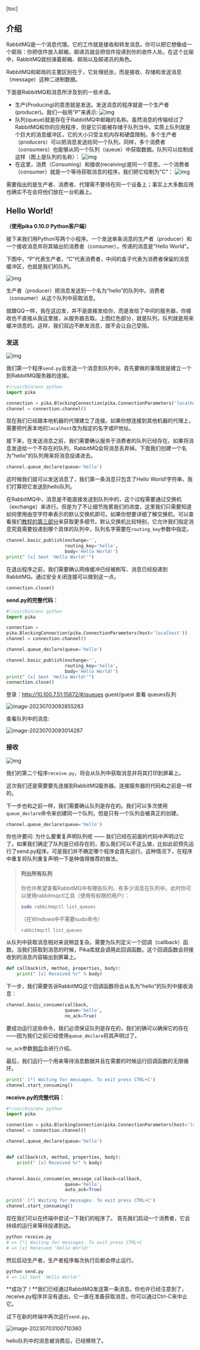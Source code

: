 [toc]

## 介绍

RabbitMQ是一个消息代理。它的工作就是接收和转发消息。你可以把它想像成一个邮局：你把信件放入邮箱，邮递员就会把信件投递到你的收件人处。在这个比喻中，RabbitMQ就扮演着邮箱、邮局以及邮递员的角色。

RabbitMQ和邮局的主要区别在于，它处理纸张，而是接收、存储和发送消息（message）这种二进制数据。

下面是RabbitMQ和消息所涉及到的一些术语。

- 生产(Producing)的意思就是发送。发送消息的程序就是一个生产者(producer)。我们一般用"P"来表示:
  ![img](rabbitmq_images/producer.png)
- 队列(queue)就是存在于RabbitMQ中邮箱的名称。虽然消息的传输经过了RabbitMQ和你的应用程序，但是它只能被存储于队列当中。实质上队列就是个巨大的消息缓冲区，它的大小只受主机内存和硬盘限制。多个生产者（producers）可以把消息发送给同一个队列，同样，多个消费者（consumers）也能够从同一个队列（queue）中获取数据。队列可以绘制成这样（图上是队列的名称）：
  ![img](rabbitmq_images/queue.png)
- 在这里，消费（Consuming）和接收(receiving)是同一个意思。一个消费者（consumer）就是一个等待获取消息的程序。我们把它绘制为"C"：
  ![img](rabbitmq_images/consumer.png)

需要指出的是生产者、消费者、代理需不要待在同一个设备上；事实上大多数应用也确实不在会将他们放在一台机器上。

## Hello World!

**（使用pika 0.10.0 Python客户端）**

接下来我们用Python写两个小程序。一个发送单条消息的生产者（producer）和一个接收消息并将其输出的消费者（consumer）。传递的消息是"Hello World"。

下图中，“P”代表生产者，“C”代表消费者，中间的盒子代表为消费者保留的消息缓冲区，也就是我们的队列。

![img](rabbitmq_images/python-one-overall.png)

生产者（producer）把消息发送到一个名为“hello”的队列中。消费者（consumer）从这个队列中获取消息。

就跟QQ一样，我在这边发，并不是直接发给你，而是发给了中间的服务器，你接收也不直接从我这里接，从服务器去取。上图红色部分，就是队列，队列就是用来缓冲消息的。这样，我们双边不断发消息，就不会让自己受阻。

### 发送

![img](rabbitmq_images/sending.png)

我们第一个程序`send.py`会发送一个消息到队列中。首先要做的事情就是建立一个到RabbitMQ服务器的连接。

```python
#!/usr/bin/env python
import pika

connection = pika.BlockingConnection(pika.ConnectionParameters('localhost'))
channel = connection.channel()
```

现在我们已经跟本地机器的代理建立了连接。如果你想连接到其他机器的代理上，需要把代表本地的`localhost`改为指定的名字或IP地址。

接下来，在发送消息之前，我们需要确认服务于消费者的队列已经存在。如果将消息发送给一个不存在的队列，RabbitMQ会将消息丢弃掉。下面我们创建一个名为"hello"的队列用来将消息投递进去。

```python
channel.queue_declare(queue='hello')
```

这时候我们就可以发送消息了，我们第一条消息只包含了Hello World!字符串，我们打算把它发送到hello队列。

在RabbitMQ中，消息是不能直接发送到队列中的，这个过程需要通过交换机（exchange）来进行。但是为了不让细节拖累我们的进度，这里我们只需要知道如何使用由空字符串表示的默认交换机即可。如果你想要详细了解交换机，可以查看我们[教程的第三部分](https://www.rabbitmq.com/tutorials/tutorial-three-python.html)来获取更多细节。默认交换机比较特别，它允许我们指定消息究竟需要投递到哪个具体的队列中，队列名字需要在`routing_key`参数中指定。

```python
channel.basic_publish(exchange='',
                      routing_key='hello',
                      body='Hello World!')
print(" [x] Sent 'Hello World!'")
```

在退出程序之前，我们需要确认网络缓冲已经被刷写、消息已经投递到RabbitMQ。通过安全关闭连接可以做到这一点。

```python
connection.close()
```

**send.py的完整代码：**

```python
#!/usr/bin/env python
import pika

connection =
pika.BlockingConnection(pika.ConnectionParameters(host='localhost'))
channel = connection.channel()

channel.queue_declare(queue='hello')

channel.basic_publish(exchange='',
                      routing_key='hello',
                      body='Hello World!')
print(" [x] Sent 'Hello World!'")
connection.close()
```

登录：http://10.100.7.51:15672/#/queues   guest/guest 查看 queues队列

![image-20230703092855283](rabbitmq_images/image-20230703092855283.png)

查看队列中的消息:

![image-20230703093014287](rabbitmq_images/image-20230703093014287.png)





### 接收

![img](rabbitmq_images/receiving.png)

我们的第二个程序`receive.py`，将会从队列中获取消息并将其打印到屏幕上。

这次我们还是需要要先连接到RabbitMQ服务器。连接服务器的代码和之前是一样的。

下一步也和之前一样，我们需要确认队列是存在的。我们可以多次使用`queue_declare`命令来创建同一个队列，但是只有一个队列会被真正的创建。

```python
channel.queue_declare(queue='hello')
```

你也许要问: 为什么要重复声明队列呢 —— 我们已经在前面的代码中声明过它了。如果我们确定了队列是已经存在的，那么我们可以不这么做，比如此前预先运行了send.py程序。可是我们并不确定哪个程序会首先运行。这种情况下，在程序中重复将队列重复声明一下是种值得推荐的做法。

> #### 列出所有队列
>
> 你也许希望查看RabbitMQ中有哪些队列、有多少消息在队列中。此时你可以使用rabbitmqctl工具（使用有权限的用户）：
>
> ```bash
> sudo rabbitmqctl list_queues
> ```
>
> （在Windows中不需要sudo命令）
>
> ```bash
> rabbitmqctl list_queues
> ```

从队列中获取消息相对来说稍显复杂。需要为队列定义一个回调（callback）函数。当我们获取到消息的时候，Pika库就会调用此回调函数。这个回调函数会将接收到的消息内容输出到屏幕上。

```python
def callback(ch, method, properties, body):
    print(" [x] Received %r" % body)
```

下一步，我们需要告诉RabbitMQ这个回调函数将会从名为"hello"的队列中接收消息：

```python
channel.basic_consume(callback,
                      queue='hello',
                      no_ack=True)
```

要成功运行这些命令，我们必须保证队列是存在的，我们的确可以确保它的存在——因为我们之前已经使用`queue_declare`将其声明过了。

`no_ack`参数[稍后](https://www.rabbitmq.com/tutorials/tutorial-two-python.html)会进行介绍。

最后，我们运行一个用来等待消息数据并且在需要的时候运行回调函数的无限循环。

```python
print(' [*] Waiting for messages. To exit press CTRL+C')
channel.start_consuming()
```



**receive.py的完整代码：**

```python
#!/usr/bin/env python
import pika

connection = pika.BlockingConnection(pika.ConnectionParameters(host='localhost'))
channel = connection.channel()

channel.queue_declare(queue='hello')


def callback(ch, method, properties, body):
    print(" [x] Received %r" % body)


channel.basic_consume(on_message_callback=callback,
                      queue='hello',
                      auto_ack=True)

print(' [*] Waiting for messages. To exit press CTRL+C')
channel.start_consuming()

```

现在我们可以在终端中尝试一下我们的程序了。
首先我们启动一个消费者，它会持续的运行来等待投递到达。

```bash
python receive.py
# => [*] Waiting for messages. To exit press CTRL+C
# => [x] Received 'Hello World!'
```

然后启动生产者，生产者程序每次执行后都会停止运行。

```bash
python send.py
# => [x] Sent 'Hello World!'
```

**成功了！**我们已经通过RabbitMQ发送第一条消息。你也许已经注意到了，receive.py程序并没有退出。它一直在准备获取消息，你可以通过Ctrl-C来中止它。

试下在新的终端中再次运行`send.py`。

![image-20230703100710360](rabbitmq_images/image-20230703100710360.png)

hello队列中的消息被消费后，已经移除了。